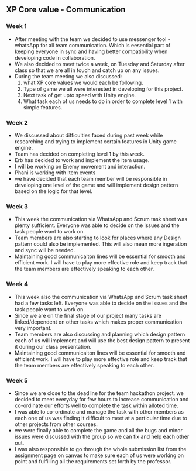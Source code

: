 ## XP Core value - Communication

### Week 1
* After meeting with the team we decided to use messenger tool - whatsApp for all team communication. Which is eesential part of keeping everyone in sync and having better compatibility when developing code in collaboration.
* We also decided to meet twice a week, on Tuesday and Saturday after class so that we are all in touch and catch up on any issues.  
* During the team meeting we also discussed:
	<ol>
       <li>what XP core values we would each be following.</li>
       <li>Type of game we all were interested in developing for this project.</li>
       <li>Next task of get upto speed with Unity engine.</li>
       <li>What task each of us needs to do in order to complete level 1 with simple features.</li>
	
### Week 2
* We discussed about difficulties faced during past week while researching and trying to implement certain features in Unity game engine.
* Team has decided on completing level 1 by this week.
* Erb has decided to work and implement the item usage.
* I will be working on Enemy movement and interaction.
* Phani is working with Item events
* we have decided that each team member will be responsible in developing one level of the game and will implement design pattern based on the logic for that level. 

### Week 3
* This week the communication via WhatsApp and Scrum task sheet was plenty sufficient. Everyone was able to decide on the issues and the task people want to work on. 
* Team members are also starting to look for places where any Design pattern could also be implemented. This will also mean more ingeration and sync will be needed.
* Maintaining good communicaiton lines will be essential for smooth and efficient work. I will have to play more effective role and keep track that the team members are effectively speaking to each other.

### Week 4
* This week also the communication via WhatsApp and Scrum task sheet had a few tasks left. Everyone was able to decide on the issues and the task people want to work on. 
* Since we are on the final stage of our project many tasks are linked/dependent on other tasks which makes proper communication very important.
* Team members are also discussing and planning which design pattern each of us will implement and will use the best design pattern to present it during our class presentation.
* Maintaining good communicaiton lines will be essential for smooth and efficient work. I will have to play more effective role and keep track that the team members are effectively speaking to each other.

### Week 5
* Since we are close to the deadline for the team hackathon project. we decided to meet everyday for few hours to increase communication and co-ordinate our efforts well to complete the task within alloted time.
* I was able to co-ordinate and manage the task with other members as each one of us was finding it difficult to meet at a perticular time due to other projects from other courses.
* we were finally able to complete the game and all the bugs and minor issues were discussed with the group so we can fix and help each other out.
* I was also responsible to go through the whole submission list from the assignment page on canvas to make sure each of us were working on point and fulfilling all the requirements set forth by the professor.
